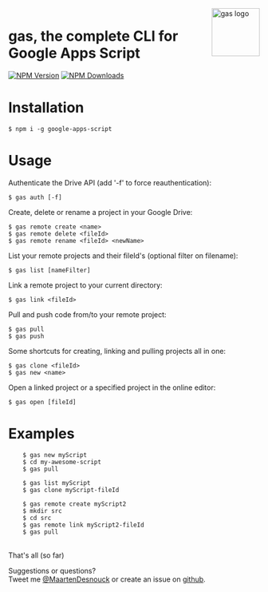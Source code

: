 <img src="https://raw.githubusercontent.com/MaartenDesnouck/google-apps-script/master/images/logo/gas-logo.png" alt="gas logo" title="gas" align="right" height="96" width="96"/>

# gas, the complete CLI for Google Apps Script

[![NPM Version](http://img.shields.io/npm/v/google-apps-script.svg?style=flat)](https://www.npmjs.org/package/google-apps-script) [![NPM Downloads](https://img.shields.io/npm/dt/google-apps-script.svg?style=flat)](https://www.npmjs.org/package/google-apps-script)

# Installation

```
$ npm i -g google-apps-script
```

# Usage

  Authenticate the Drive API (add '-f' to force reauthentication):
```
$ gas auth [-f]
```

  Create, delete or rename a project in your Google Drive:
```
$ gas remote create <name>
$ gas remote delete <fileId>
$ gas remote rename <fileId> <newName>
```  

  List your remote projects and their fileId's (optional filter on filename):
```
$ gas list [nameFilter]
```

  Link a remote project to your current directory:
```
$ gas link <fileId>
```

  Pull and push code from/to your remote project:
```
$ gas pull
$ gas push
```

  Some shortcuts for creating, linking and pulling projects all in one:

```
$ gas clone <fileId>
$ gas new <name>
```

Open a linked project or a specified project in the online editor:

  ```
$ gas open [fileId]
  ```

# Examples
```
    $ gas new myScript
    $ cd my-awesome-script
    $ gas pull
```
```   
    $ gas list myScript
    $ gas clone myScript-fileId
```
```
    $ gas remote create myScript2
    $ mkdir src
    $ cd src
    $ gas remote link myScript2-fileId
    $ gas pull
```

<br>
That's all (so far)

Suggestions or questions?   
Tweet me [@MaartenDesnouck](https://twitter.com/MaartenDesnouck) or
create an issue on [github](https://github.com/MaartenDesnouck/google-apps-script/issues/new).
